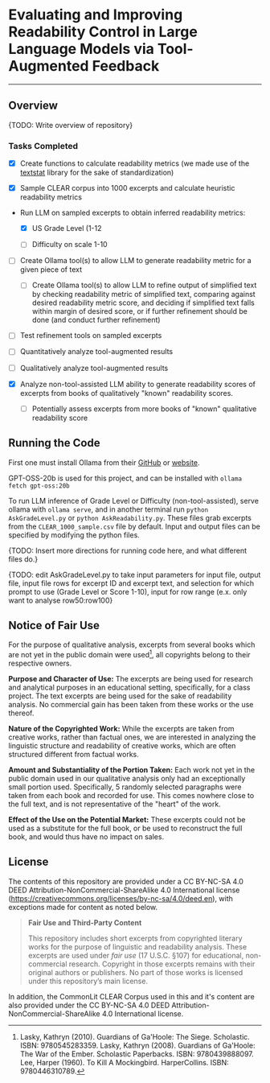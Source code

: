 # Evaluating and Improving Readability Control in Large Language Models via Tool-Augmented Feedback

---

## Overview

{TODO: Write overview of repository}

### Tasks Completed

- [x] Create functions to calculate readability metrics (we made use of the [textstat](https://github.com/textstat/textstat) library for the sake of standardization)

- [x] Sample CLEAR corpus into 1000 excerpts and calculate heuristic readability metrics

- Run LLM on sampled excerpts to obtain inferred readability metrics:
  
  - [x] US Grade Level (1-12
  
  - [ ] Difficulty on scale 1-10

- [ ] Create Ollama tool(s) to allow LLM to generate readability metric for a given piece of text
  
  - [ ] Create Ollama tool(s) to allow LLM to refine output of simplified text by checking readability metric of simplified text, comparing against desired readability metric score, and deciding if simplified text falls within margin of desired score, or if further refinement should be done (and conduct further refinement)

- [ ] Test refinement tools on sampled excerpts

- [ ] Quantitatively analyze tool-augmented results

- [ ] Qualitatively analyze tool-augmented results

- [x] Analyze non-tool-assisted LLM ability to generate readability scores of excerpts from books of qualitatively "known" readability scores.
  
  - [ ] Potentially assess excerpts from more books of "known" qualitative readability score

## Running the Code

First one must install Ollama from their [GitHub](https://github.com/ollama/ollama) or [website](https://ollama.com/).

GPT-OSS-20b is used for this project, and can be installed with `ollama fetch gpt-oss:20b`

To run LLM inference of Grade Level or Difficulty (non-tool-assisted), serve ollama with `ollama serve`, and in another terminal run `python AskGradeLevel.py` or `python AskReadability.py`. These files grab excerpts from the `CLEAR_1000_sample.csv` file by default. Input and output files can be specified by modifying the python files.

{TODO: Insert more directions for running code here, and what different files do.}

{TODO: edit AskGradeLevel.py to take input parameters for input file, output file, input file rows for excerpt ID and excerpt text, and selection for which prompt to use (Grade Level or Score 1-10), input for row range (e.x. only want to analyse row50:row100}

## Notice of Fair Use

For the purpose of qualitative analysis, excerpts from several books which are not yet in the public domain were used[^1], all copyrights belong to their respective owners.

**Purpose and Character of Use:** The excerpts are being used for research and analytical purposes in an educational setting, specifically, for a class project. The text excerpts are being used for the sake of readability analysis. No commercial gain has been taken from these works or the use thereof.

**Nature of the Copyrighted Work:** While the excerpts are taken from creative works, rather than factual ones, we are interested in analyzing the linguistic structure and readability of creative works, which are often structured different from factual works. 

**Amount and Substantiality of the Portion Taken:** Each work not yet in the public domain used in our qualitative analysis only had an exceptionally small portion used. Specifically, 5 randomly selected paragraphs were taken from each book and recorded for use. This comes nowhere close to the full text, and is not representative of the "heart" of the work.

**Effect of the Use on the Potential Market:** These excerpts could not be used as a substitute for the full book, or be used to reconstruct the full book, and would thus have no impact on sales.

[^1]: Lasky, Kathryn (2010). Guardians of Ga'Hoole: The Siege. Scholastic. ISBN: 9780545283359.
  Lasky, Kathryn (2008). Guardians of Ga'Hoole: The War of the Ember. Scholastic Paperbacks. ISBN: 9780439888097.
  Lee, Harper (1960). To Kill A Mockingbird. HarperCollins. ISBN: 9780446310789.

## License

The contents of this repository are provided under a CC BY-NC-SA 4.0 DEED Attribution-NonCommercial-ShareAlike 4.0 International license (https://creativecommons.org/licenses/by-nc-sa/4.0/deed.en), with exceptions made for content as noted below.

> **Fair Use and Third-Party Content**
> 
> This repository includes short excerpts from copyrighted literary works for the purpose of linguistic and readability analysis.
> These excerpts are used under *fair use* (17 U.S.C. §107) for educational, non-commercial research.
> Copyright in those excerpts remains with their original authors or publishers.
> No part of those works is licensed under this repository’s main license.

In addition, the CommonLit CLEAR Corpus used in this and it's content are also provided under the CC BY-NC-SA 4.0 DEED Attribution-NonCommercial-ShareAlike 4.0 International license.

